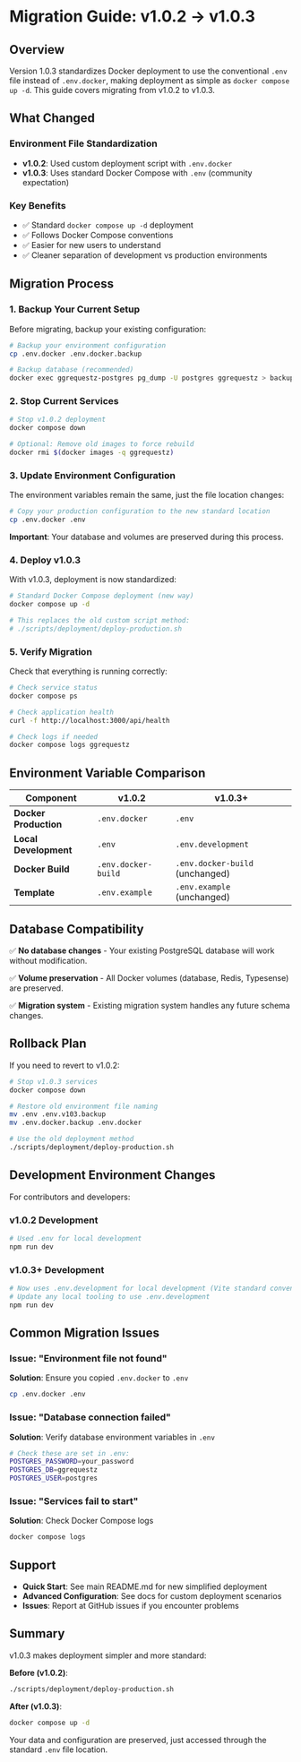 # Migration Guide: v1.0.2 → v1.0.3

## Overview

Version 1.0.3 standardizes Docker deployment to use the conventional `.env` file instead of `.env.docker`, making deployment as simple as `docker compose up -d`. This guide covers migrating from v1.0.2 to v1.0.3.

## What Changed

### Environment File Standardization

- **v1.0.2**: Used custom deployment script with `.env.docker`
- **v1.0.3**: Uses standard Docker Compose with `.env` (community expectation)

### Key Benefits

- ✅ Standard `docker compose up -d` deployment
- ✅ Follows Docker Compose conventions
- ✅ Easier for new users to understand
- ✅ Cleaner separation of development vs production environments

## Migration Process

### 1. Backup Your Current Setup

Before migrating, backup your existing configuration:

```bash
# Backup your environment configuration
cp .env.docker .env.docker.backup

# Backup database (recommended)
docker exec ggrequestz-postgres pg_dump -U postgres ggrequestz > backup_$(date +%Y%m%d).sql
```

### 2. Stop Current Services

```bash
# Stop v1.0.2 deployment
docker compose down

# Optional: Remove old images to force rebuild
docker rmi $(docker images -q ggrequestz)
```

### 3. Update Environment Configuration

The environment variables remain the same, just the file location changes:

```bash
# Copy your production configuration to the new standard location
cp .env.docker .env
```

**Important**: Your database and volumes are preserved during this process.

### 4. Deploy v1.0.3

With v1.0.3, deployment is now standardized:

```bash
# Standard Docker Compose deployment (new way)
docker compose up -d

# This replaces the old custom script method:
# ./scripts/deployment/deploy-production.sh
```

### 5. Verify Migration

Check that everything is running correctly:

```bash
# Check service status
docker compose ps

# Check application health
curl -f http://localhost:3000/api/health

# Check logs if needed
docker compose logs ggrequestz
```

## Environment Variable Comparison

| Component             | v1.0.2              | v1.0.3+                         |
| --------------------- | ------------------- | ------------------------------- |
| **Docker Production** | `.env.docker`       | `.env`                          |
| **Local Development** | `.env`              | `.env.development`              |
| **Docker Build**      | `.env.docker-build` | `.env.docker-build` (unchanged) |
| **Template**          | `.env.example`      | `.env.example` (unchanged)      |

## Database Compatibility

✅ **No database changes** - Your existing PostgreSQL database will work without modification.

✅ **Volume preservation** - All Docker volumes (database, Redis, Typesense) are preserved.

✅ **Migration system** - Existing migration system handles any future schema changes.

## Rollback Plan

If you need to revert to v1.0.2:

```bash
# Stop v1.0.3 services
docker compose down

# Restore old environment file naming
mv .env .env.v103.backup
mv .env.docker.backup .env.docker

# Use the old deployment method
./scripts/deployment/deploy-production.sh
```

## Development Environment Changes

For contributors and developers:

### v1.0.2 Development

```bash
# Used .env for local development
npm run dev
```

### v1.0.3+ Development

```bash
# Now uses .env.development for local development (Vite standard convention)
# Update any local tooling to use .env.development
npm run dev
```

## Common Migration Issues

### Issue: "Environment file not found"

**Solution**: Ensure you copied `.env.docker` to `.env`

```bash
cp .env.docker .env
```

### Issue: "Database connection failed"

**Solution**: Verify database environment variables in `.env`

```bash
# Check these are set in .env:
POSTGRES_PASSWORD=your_password
POSTGRES_DB=ggrequestz
POSTGRES_USER=postgres
```

### Issue: "Services fail to start"

**Solution**: Check Docker Compose logs

```bash
docker compose logs
```

## Support

- **Quick Start**: See main README.md for new simplified deployment
- **Advanced Configuration**: See docs for custom deployment scenarios
- **Issues**: Report at GitHub issues if you encounter problems

## Summary

v1.0.3 makes deployment simpler and more standard:

**Before (v1.0.2)**:

```bash
./scripts/deployment/deploy-production.sh
```

**After (v1.0.3)**:

```bash
docker compose up -d
```

Your data and configuration are preserved, just accessed through the standard `.env` file location.
